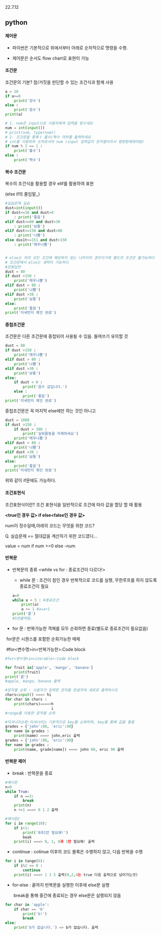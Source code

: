 22.7.12

## python

#### 제어문

- 파이썬은 기본적으로 위에서부터 아래로 순차적으로 명령을 수행.

- 제어문은 순서도  flow chart로 표현이 가능



#### 조건문

조건문의 기본? 참/거짓을 판단할 수 있는 조건식과 함께 사용

```python
a = 10
if a>=0
    print('양수')
else :
    print('음수')
print(a)
```

```python
# 1. num은 input으로 사용자에게 입력을 받으세요
num = int(input())
# print(num, type(num))
# 2. 조건문을 통해ㅓ 홀수/짝수 여부를 출력하세요
# int를 사용하여 숫자로서의 num (input 입력값이 문자열이라서 형변환해줘야됨)
if num % 2 == 1 :
    print('홀수')
else :
    print('짝수')
```

#### 

#### 복수 조건문

복수의 조건식을 활용할 경우 elif를 활용하여 표현

(else if의 줄임말,,)

```python
#실습문제 실습
dust=int(input())
if dust<=30 and dust>0
    : print('좋음')
elif dust<=80 and dust>30
    : print('보통')
elif dust<=150 and dust>80
    : print('나쁨')
else dus1t<=151 and dust>150
    : print('매우나쁨')


# else는 위의 모든 조건에 해당하지 않는 나머지의 경우이기에 별도의 조건은 불가능하다
# 조건문에서 else는 생략이 가능하다
#모범답안
dust = 80
if dust >150 :
    print('매우나쁨')
elif dust > 80 :
    print('나쁨')
elif dust >30 :
    print('보통')
else:
    print('좋음')
print('미세먼지 확인 완료')
```

 

#### 중첩조건문

조건문은 다른 조건문에 중첩되어 사용될 수 있음. 들여쓰기 유의할 것

```python
dust = 80
if dust >150 :
    print('매우나쁨')
elif dust > 80 :
    print('나쁨')
elif dust >30 :
    print('보통')
else:
    if dust < 0 :
        print('음수 값입니다.')
    else :
        print('좋음')
print('미세먼지 확인 완료')
```

중첩조건문은 꼭 마지막 else에만 하는 것인 아니고

```python
dust = 1000
if dust >150 :
    if dust > 300 :
        print('실외활동을 자제하세요')
    print('매우나쁨')
elif dust > 80 :
    print('나쁨')
elif dust >30 :
    print('보통')
else:
    print('좋음')
print('미세먼지 확인 완료')
```

위와 같이 if문에도 가능하다.

#### 

#### 조건표현식

조건표현식이란? 조건 표현식을 일반적으로 조건에 따라 값을 할당 할 때 활용

**<true인 경우 값> if <expression>else<false인 경우 값>**

num이 정수일때,아래의 코드는 무엇을 위한 코드?

Q. 실습문제 == 절대값을 계산하기 위한 코드였다...

value = num if num >=0 else -num



#### 반복문

* 반복문의 종류 <while vs for : 종료조건이 다르다!>                                                                                                                                                                         
  
  - while 문 : 조건이 참인 경우 반복적으로 코드를 실행, 무한루프를 하지 않도록 종료조건이 필요
  
  ```python
  a=0
  while a < 5 : #종료조건
      print(a)
      a += 1 #a=a+1 
  print('끝')
  #5번출력됨. 
  ```
  
  
- for 문 : 반복가능한 객체를 모두 순회하면 종료(별도로 종료조건이 필요없음)

​                             for문은 시퀀스를 포함한 순회가능한 매체

​        #for<변수명>in<반복가능한>:Code block

```python
#for<변수명>in<iterable>:Code block

for fruit in['apple', 'mango', 'banana']
    print(fruit)
print('끝')
#apple, mango, banana 출력
```

```python
#문자열 순회 : 사용자가 입력한 문자를 한글자씩 세로로 출력하시오
chars=input() ===> hi
for char in chars :
    print(chars)====>h
                     i
#range를 이용한 문자열 순회

#딕셔너리순회:딕셔너리는 기본적으로 key를 순회하며, key를 통해 값을 활용
grades = {'john':80, 'eric':90}
for name in grades :
    print(name) ===> john,eric 출력
grades = {'john':80, 'eric':90}
for name in grades :
    print(name, grade[name]) ===> john 80, eric 90 출력
```

#### 

#### 반복문 제어

- break : 반복문을 종료

```python
#예시문
n=0
while True:
    if n ==3:
        break
    print(n)
    n +=1 ===> 0 1 2 출력

#예시문2
for i in range(10):
    if i>1:
        print('0과1만 필요해!')
        beak
    print(i) ===> 0, 1, 0과 1만 필요해! 출력
```

- continue : cotinue 이후의 코드 블록은 수행하지 않고, 다음 반복을 수행

```python
for i in tange(6):
    if i%2 == 0 :
        continue
    print(i) ===> 1 3 5 출력(0,2,4는 true 다음 출력으로 넘어가는것)
```

- for-else : 끝까지 반복문을 실행한 이후에 else문 실행
  
  ​                break을 통해 중간에 종료되는 경우 else문은 실행되지 않음

```python
for char in 'apple':
    if char == 'b'
        print('b!')
        break
else:
    print('b가 없습니다.') => b가 없습니다. 출력
```